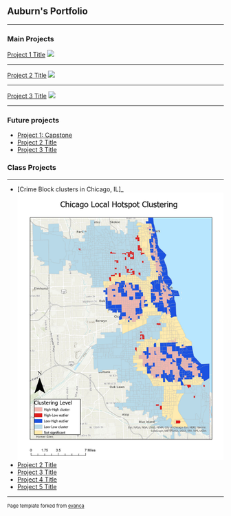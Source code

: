 ## Auburn's Portfolio

---

### Main Projects

[Project 1 Title](/sample_page)
<img src="images/dummy_thumbnail.jpg?raw=true"/>

---
[Project 2 Title](/pdf/sample_presentation.pdf)
<img src="images/dummy_thumbnail.jpg?raw=true"/>

---
[Project 3 Title](http://example.com/)
<img src="images/dummy_thumbnail.jpg?raw=true"/>

---
### Future projects

- [Project 1: Capstone](http://example.com/)
- [Project 2 Title](http://example.com/)
- [Project 3 Title](http://example.com/)

  
### Class Projects
---
- [Crime Block clusters in Chicago, IL]_
  <img src="pdf/Crime, Block Cluster.pdf?raw=true">
- [Project 2 Title](http://example.com/)
- [Project 3 Title](http://example.com/)
- [Project 4 Title](http://example.com/)
- [Project 5 Title](http://example.com/)

---
<p style="font-size:11px">Page template forked from <a href="https://github.com/evanca/quick-portfolio">evanca</a></p>
<!-- Remove the above link if you don't want to attribute -->

